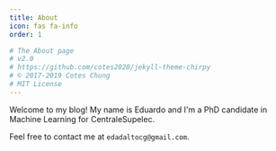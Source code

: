 ```yaml
---
title: About
icon: fas fa-info
order: 1

# The About page
# v2.0
# https://github.com/cotes2020/jekyll-theme-chirpy
# © 2017-2019 Cotes Chung
# MIT License
---
```


Welcome to my blog! My name is Eduardo and I'm a PhD candidate in Machine Learning for CentraleSupelec.

Feel free to contact me at ```edadaltocg@gmail.com```.